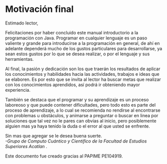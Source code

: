 # Motivación final

Estimado lector,  
  
Felicitaciones por haber concluido este manual introductorio a la
programación con Java. Programar en cualquier lenguaje es un paso
valiente y grande para introducirse a la programación en general, de ahí
en adelante dependerá mucho de los gustos particulares para
desarrollarse, ya sean estos gustos por lo que se desea realizar, o por
el lenguaje y sus herramientas.  
  
Al final, la pasión y dedicación son los que traerán los resultados de
aplicar los conocimientos y habilidades hacia las actividades, trabajos
e ideas que se elaboren. Es por esto que se invita al lector ha buscar
metas que realizar con los conocimientos aprendidos, así podrá ir
obteniendo mayor experiencia.  
  
También se destaca que el programar y su aprendizaje es un proceso
laboreoso y que puede contener dificultades, pero todo esto es parte del
proceso de aprendizaje, a lo cual se recomienda no rendirse al
encontrarse con problemas u obstáculos, y animarse a preguntar o buscar
en linea por soluciones que tal vez no le pares can obvias al inicio,
pero posiblemente alguien mas ya haya tenido la duda o el error al que
usted se enfrente.  
  
Sin mas que agregar se le desea buena suerte.  
*-Grupo de Computo Cuántico y Científico de la Facultad de Estudios
Superiores Acatlan* .

Este documento fue creado gracias al PAPIME PE104919.
